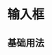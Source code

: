 # 输入框

## 基础用法
<ClientOnly>
<f-demo code='
   <if-input v-model="ms"></if-input>'>
<f-input/>
</f-demo>
</ClientOnly >